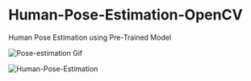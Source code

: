 # Human-Pose-Estimation-OpenCV
 Human Pose Estimation using Pre-Trained Model
 
 ![Pose-estimation Gif](https://github.com/Pavankunchala/Human-Pose-Estimation-OpenCV/blob/main/pose-gif.gif)
 
 ![Human-Pose-Estimation](https://github.com/Pavankunchala/Human-Pose-Estimation-OpenCV/blob/main/OutPut-image.png)
 
 
